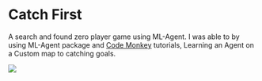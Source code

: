 # Catch First

A search and found zero player game using ML-Agent.
I was able to by using ML-Agent package and [Code Monkey](https://www.youtube.com/@CodeMonkeyUnity) tutorials, Learning an Agent on a Custom map to catching goals.

![](https://github.com/nima265/CatchFirst/blob/main/overall.GIF)
